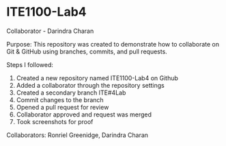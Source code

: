# ITE1100-Lab4
Collaborator - Darindra Charan

Purpose:
This repository was created to demonstrate how to collaborate on Git & GitHub using branches, commits, and pull requests.

Steps I followed:
1. Created a new repository named ITE1100-Lab4 on Github
2. Added a collaborator through the repository settings
3. Created a secondary branch ITE#4Lab
4. Commit changes to the branch
5. Opened a pull request for review
6. Collaborator approved and request was merged
7. Took screenshots for proof

Collaborators:
Ronriel Greenidge, Darindra Charan
